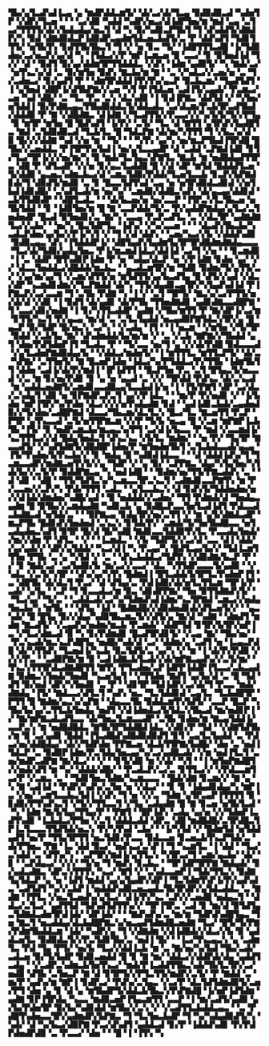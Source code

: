 ▜▙▞▄▜▃▟▚▟▐▃▄▝▄▝▆▟▛▟▟▃▆▜▞▝▟▞▃▞▟▞▜▃▄▝▉▟▉▟▉▃▟▝▚▟▅▜▛▝▞▟▛▞▜▃▅▝▝▝▝▃▞▟▉▝▚▟▟▝▚▟▛▞▅▃▞▟▐▟▛▜▅▞▆▝▆▟▝▃▄▝▃▜▃▞▜▜▜▜▞▟▞▞▙▟▄▟▄▞▅▃▜▝▟▝▚▝▉▞▚▟▊▃▛▜▙▜▝▜▝▟▚▟▟▜▞▟▇▟▛▞▚▝▉▟▝▟▇▟▉▟▃▛▐▟▉▟▛▃▄▟▆▜▟▃▅▃▙▟▜▞▃▝▛▝▟▟▚▟▜▝▜▟▊▜▜▜▞▝▅▜▙▜▚▝▊▟▜▜▙▜▙▃▜▝▜▝▞▝▅▝▊▃▝▜▞▝▐▟█▜▜▜▃▟█▝▐▞▜▟▉▟▅▞▃▞▅▃▛▞▄▞▟▝▚▝▐▜▟▃▞▞▛▝▆▛▐▃▆▃▅▝█▝▃▃▞▝▊▝▉▜▅▟▐▟▝▜▞▞▝▟▝▝▉▟▜▝▉▞▄▞▟▟▆▜▛▜▜▟▟▟▃▝▞▟▚▝▐▟▆▝▄▟▉▜▞▝▚▝▇▟▞▃▞▝▅▜▚▃▚▞▟▝▃▝▉▞▆▜▅▝▉▟▚▝▇▃▙▞▆▝▇▝▝▃▝▞▚▟▃▞▞▃▅▞▅▝▃▝▜▞▃▟▅▃▞▝▊▞▄▟▜▝▛▝▝▟▆▜▛▟▟▟▐▜▚▜▚▞▄▃▛▝▉▃▙▃▆▞▝▜▄▟▜▟▜▝▐▝▄▜▅▟▝▟█▛▐▞▟▜▙▛▇▞▞▃▅▝▚▜▝▛▐▜▟▃▅▝▃▟▐▜▞▃▄▟▞▝▛▃▆▃▞▃▅▝▚▟▝▟█▞▝▃▝▜▃▝▛▃▝▃▚▝▟▃▚▟▉▝▐▝▊▟▐▛▇▃▝▟▟▜▟▝▞▝▚▜▅▞▅▜▟▟▐▝▉▞▛▟▇▃▄▃▜▜▙▟▉▟▟▃▜▞▟▟▃▟▃▝▃▞▟▃▆▞▛▃▙▜▛▃▟▜▙▟▞▟▟▟▉▝▛▝▇▝▞▟█▟▇▃▝▟▐▟▇▝▞▜▃▟▜▜▞▞▛▃▃▞▞▞▚▞▙▜▞▜▞▞▛▜▄▝▉▝▆▜▛▝▆▜▅▝█▝█▟▚▟▜▝▐▞▛▞▝▃▜▞▝▜▃▝▟▝▇▜▜▝▄▜▛▟▚▜▄▟█▜▃▝▇▟▝▃▜▟▉▟▉▃▟▝▜▃▙▜▃▝█▝▜▟▃▛▇▝▟▞▆▞▚▜▜▜▝▜▝▞▙▃▚▞▟▝▉▝█▞▞▞▟▟▇▝▚▟▝▞▅▝▆▝▝▜▞▝▝▝▚▜▚▝▄▞▚▝▅▞▆▃▛▜▙▟▐▜▛▟█▝█▜▙▞▞▃▅▟▟▃▝▛▐▜▛▜▚▞▙▟▐▝▅▞▄▜▃▃▄▟▛▝▟▝▃▟▟▝▃▛▇▟▐▟▊▝▊▜▞▜▃▞▜▛▐▞▞▞▅▞▆▞▚▝▉▝▆▟▞▜▃▜▄▃▚▛▇▜▃▝▇▃▙▝▆▝▅▟█▟▄▟▜▜▛▃▝▟█▝▛▝▟▜▃▟▛▝▞▞▅▝▊▞▄▃▜▃▟▟█▝█▝▞▟▝▟▛▝▆▜▟▝█▟▟▟▜▃▅▝▜▞▟▟▉▝▄▃▅▃▚▟▆▃▙▃▞▟▝▃▆▃▜▟▉▞▛▟▟▞▜▃▅▜▃▃▙▝▊▃▛▞▙▛▇▟▊▟▞▜▝▟▉▟▜▞▆▟▉▝▃▝▊▝█▃▃▜▟▜▚▟▝▃▄▝▅▝▅▜▛▟▉▟▃▟▊▟▝▞▅▜▙▟▐▟▊▟█▞▝▃▚▟▜▃▟▞▆▝▅▞▚▞▝▃▆▟▉▞▟▟█▃▚▟▚▝▟▞▄▃▄▞▟▟▊▟▝▃▙▜▜▟▉▟▛▝▝▟█▜▃▟▃▝▝▝▟▞▙▃▅▞▅▝▅▞▃▃▛▝▐▜▛▃▚▜▃▜▙▃▅▝▅▜▙▜▟▟▝▝▊▝▐▟▉▜▅▞▆▝█▝▇▝▃▃▛▟▟▞▜▞▃▝▛▞▄▟▟▛▇▟▄▞▄▜▃▞▃▜▅▟▅▟▛▝█▃▟▝▉▜▅▟▊▞▃▝▇▞▚▝▃▃▄▝▛▃▛▃▟▜▃▝▃▝▞▟▃▜▛▝▄▟▇▟▇▜▃▞▞▃▙▞▝▝▅▞▚▝█▃▜▟▛▜▃▝▐▟▚▞▝▞▚▞▃▃▅▝▝▝▝▟▃▟▚▜▙▃▙▞▚▃▟▃▛▟▅▞▄▞▙▞▞▛▐▞▚▜▝▞▝▜▝▞▟▝▟▟▚▝▝▃▅▞▚▃▞▞▙▝▞▟▟▟▚▟▉▝▉▟▉▃▄▃▝▟▚▝▐▜▟▟▟▛▐▞▝▟█▜▄▟▚▜▄▟▆▜▄▜▛▜▛▟█▟▆▟▇▟▄▃▃▃▝▜▃▞▟▞▜▟▉▞▄▟▄▜▅▃▝▛▐▞▆▃▆▟▐▟▃▞▟▟▐▟▝▃▞▜▝▞▅▝▝▝▊▃▆▟▉▝▐▝▃▝▟▟▛▝█▜▚▟▊▛▐▟▆▝▛▝▅▝▚▟▄▞▟▃▛▝▅▝▞▛▐▟▇▝▊▟▅▝▄▞▝▞▞▝▟▃▃▜▅▟▟▃▞▟█▟▟▞▆▃▙▃▝▝▄▃▟▃▆▜▛▞▆▝▜▟▉▝▉▟▆▞▜▞▄▜▜▞▃▞▝▞▄▞▆▞▄▞▜▝▞▃▆▞▟▜▜▞▅▝▆▜▟▜▜▞▄▞▙▃▟▜▄▝█▝▟▜▞▞▄▟▝▞▟▃▞▟▛▝▚▃▆▟▊▟▆▞▞▜▃▛▇▟▟▝▟▞▚▝▜▜▞▟▄▟▊▃▄▜▛▞▚▜▄▟▚▟▐▟▝▛▐▛▇▃▛▞▃▞▃▃▆▝▜▝▃▜▙▝▛▟▇▝▚▝▐▝▞▝▃▜▝▜▛▜▞▝▇▃▚▞▃▞▛▜▜▞▅▞▟▞▟▝▞▟▊▝▐▝▉▟▜▝▟▞▄▟▊▝▟▞▛▜▙▝▜▜▅▟▇▟▊▝▄▟▊▟▇▃▃▟█▛▇▝▜▝▃▃▞▟▊▞▅▟▇▝▐▝▊▞▚▜▜▃▟▟▛▝▄▟▇▝▞▜▙▞▆▜▜▝▛▝▇▞▟▛▐▞▃▞▆▝▊▜▜▞▚▃▜▝▛▞▄▃▄▝▆▞▟▝▃▝▃▜▃▜▄▟▟▝▅▃▄▟▉▛▇▜▟▃▚▜▛▞▄▝█▝▄▃▛▝▉▞▜▟▛▝█▞▅▃▚▝▃▞▚▝▝▞▃▟▄▝▐▜▝▝▐▝▅▃▆▝▝▞▆▜▅▝▞▜▞▜▛▝▉▟▟▝▞▃▙▜▄▝▇▞▝▟▚▟▆▟▟▞▙▞▆▞▆▝▞▝▃▝▞▃▙▝▇▛▇▞▞▜▙▟▟▝▄▜▝▟▅▞▛▟▜▟▅▛▐▜▝▜▃▟▃▝▛▝▝▜▞▃▃▝▅▞▜▝▄▝▞▞▟▞▛▟█▝▉▟▃▃▃▟▝▞▄▜▃▟▅▛▇▟▉▟▄▞▙▝▝▞▟▟▃▞▆▟▅▜▞▝▐▝▆▜▜▜▃▝▆▜▜▃▛▜▞▝▟▞▃▝▚▛▇▞▝▃▜▜▅▜▞▝▇▝█▃▅▛▐▟▅▝▐▟▃▞▚▞▛▜▟▟▃▞▛▞▜▜▙▝▐▟▆▜▙▜▜▝▟▟▅▝▃▟▐▞▟▞▛▞▆▟▐▝▐▛▐▟▜▜▝▝█▃▛▜▅▝▛▃▝▃▜▝█▜▄▃▜▞▅▃▃▟▝▞▃▝▆▝▊▞▅▞▛▟▊▝▊▝▄▝▅▝▄▃▟▝▃▝▞▞▝▜▛▟▟▝▛▟▚▃▝▟▞▃▚▃▟▝▆▝▄▟▟▃▅▟▇▜▞▃▆▟▊▃▃▟█▃▄▜▃▃▙▟▐▞▅▝▐▝▐▜▞▛▇▜▝▟▛▝▃▞▟▃▞▃▚▟▄▜▝▟▉▝▅▝▊▛▇▟▛▃▛▃▜▝▄▞▞▛▐▟▃▝▝▝▆▞▛▝▛▞▅▟▊▝▞▝▐▞▙▟▅▝▆▛▐▜▛▞▚▞▛▟▅▝▟▃▞▞▞▞▅▜▚▟▄▟▇▝▊▟▝▝▄▟▐▟▊▃▙▟▞▃▄▟▅▟▉▞▞▜▞▟▅▞▃▟█▛▇▟▝▟▃▃▞▜▙▃▆▞▟▃▜▃▚▝█▃▞▜▃▝▇▃▅▜▜▝▛▃▛▝▛▜▛▝▄▜▚▃▃▟▝▃▜▞▅▜▜▛▇▃▆▝▞▞▛▝▜▞▙▝▅▃▄▝█▝▞▃▆▝▆▛▇▛▐▃▙▜▙▝▐▜▞▝▊▝▅▟▛▃▆▃▙▞▆▃▄▃▚▞▛▜▝▃▞▟▐▞▙▃▃▝▛▝▆▟▝▞▃▃▆▟▐▞▚▃▜▜▜▃▞▞▟▝█▟▄▜▅▟▃▜▝▟▚▃▚▃▝▞▙▜▃▝▆▟▆▞▝▝▅▝▛▞▝▜▄▜▛▝▇▃▃▟▜▞▝▞▚▟▜▟▇▜▞▟█▟█▛▐▟▅▞▛▝▆▜▅▟▅▜▙▜▝▃▜▃▙▟▃▃▟▞▄▃▄▝▐▜▞▜▚▟▅▞▙▜▚▃▙▞▞▝▊▝▆▟▄▝█▝▚▟▉▟▐▟▃▃▝▝▝▟▝▟▟▟▐▟▚▞▜▝▜▃▆▃▃▟▛▞▆▟▇▃▅▜▚▜▞▞▄▝▜▟▛▝▞▝▄▝▉▞▝▃▛▛▇▃▝▟▄▞▚▜▄▜▅▞▚▜▟▞▙▞▞▃▜▞▛▝▉▟▟▛▇▃▄▝▚▝▅▟▐▟█▝▝▝▉▟▆▞▅▞▜▜▞▛▇▃▟▟▚▝▃▝▝▟▝▟▊▝▝▟█▝▝▜▜▞▜▟▜▃▚▞▚▃▆▃▃▜▛▃▚▃▜▝▃▟▇▟▊▃▃▛▇▜▚▝▆▝▛▞▃▃▅▞▞▃▛▞▚▝▛▟▞▜▜▜▝▃▟▃▝▝▄▜▃▃▙▃▚▝▟▝▊▟▚▜▞▜▟▟▅▟▅▞▅▞▞▟▐▟▞▟▆▟▅▞▚▟█▞▄▟▝▝▉▝▅▟▟▟▞▞▃▟▅▞▝▜▜▝▛▟▆▟▞▟▝▜▅▟▄▃▄▟▆▝█▝▉▜▙▞▞▃▆▟▄▟▇▝▚▟▊▃▙▝▄▝▉▟█▃▛▃▃▜▅▜▃▟▐▟▜▝▛▟▃▃▟▃▙▟▇▃▟▝▅▜▟▞▃▝▝▝▉▛▇▃▄▝▊▟▄▜▛▞▅▞▃▜▜▝▞▝▆▝▄▜▞▟▇▟▃▟▛▝▆▃▛▜▙▝█▟▊▟▚▜▅▟▅▟▝▃▚▃▚▝▊▜▟▞▛▞▝▃▆▟▞▜▞▜▅▜▙▟█▃▃▝▅▜▃▟▄▟▅▃▚▟▜▝▉▜▛▝█▞▟▝█▞▚▟█▝▇▟▊▃▃▜▟▟▉▜▚▜▃▝▛▃▃▟▄▜▅▟▞▞▆▞▞▟▆▝▛▝▟▜▃▝▝▞▝▝▐▃▆▟▃▝▝▞▙▝▜▟▛▜▞▞▃▞▟▝▃▃▝▟▐▝▟▟▞▞▄▞▄▟▞▞▝▟▛▞▄▜▟▟▞▝▚▃▞▟▐▝▚▝▛▃▄▞▚▝█▟▜▃▄▞▙▞▞▝▜▟▐▃▆▜▜▜▅▝▛▜▙▝▃▝▄▝▚▜▟▝▞▝▃▝▝▟▚▃▙▟▟▃▞▜▟▜▚▝▞▟▉▟▇▞▙▃▛▝▛▝▞▝▊▝▇▟▞▃▞▝▃▞▙▟▉▞▙▝▆▞▃▞▞▃▃▞▝▟▃▝▚▜▜▟▛▃▃▃▜▞▄▟▉▝▝▞▚▟▃▝▞▃▜▞▚▜▛▝▝▟▚▞▄▞▚▜▚▝█▟▆▟▐▝█▜▃▟▟▞▙▜▛▜▃▜▚▟▅▛▐▜▝▃▝▟█▜▙▝▟▞▟▃▜▝▛▃▞▝▟▝▟▜▄▞▃▝▛▟▐▟▉▞▟▞▅▜▃▜▜▃▆▝▜▛▐▞▛▝▃▟▞▝▄▜▄▝▝▃▛▝▜▝▊▃▃▟▃▞▆▝▉▃▝▟▊▟▛▛▇▞▝▜▅▝▉▜▜▟▇▟▚▜▞▝▝▜▃▞▄▞▝▜▞▃▝▝▃▟▟▃▟▞▃▞▚▞▜▟▆▟▚▟▐▟▆▞▚▃▜▛▇▟▝▃▆▃▞▞▅▟▄▜▅▃▙▞▚▝▆▜▙▝▝▝▟▜▄▝▐▟▝▝█▟▇▟█▞▞▟▉▟▅▟▊▟▞▟▜▃▅▜▞▞▝▝▄▃▚▟▞▝█▝█▜▄▝▉▞▞▟▄▞▚▟▉▜▙▃▆▃▜▞▞▟▜▞▄▝▇▞▟▝▚▟▇▝▝▟▆▟▜▝▆▟▆▝▇▃▟▜▞▝▞▃▄▟▚▞▅▟▆▞▆▃▙▝▛▃▆▟▞▝▟▟▛▜▟▝▊▜▛▞▙▜▛▞▅▛▐▃▝▞▜▃▞▟▆▃▟▝▉▝▚▝▊▞▛▟▆▟▊▝█▃▟▜▛▟▊▜▞▝▞▃▄▝▇▞▝▜▙▞▅▞▝▝▛▃▚▃▟▞▆▃▚▃▛▟█▜▄▝▅▟█▞▚▟▞▟▝▃▞▝▟▟▆▞▄▝▃▟▜▝▅▝▐▃▄▃▛▟█▝▟▞▚▜▜▟▚▝▜▃▅▟▐▞▚▃▙▝▉▃▜▟▜▞▃▝▄▞▚▝▞▝▆▝▐▝▟▞▛▞▛▟▉▝▞▞▞▞▛▃▝▝▃▟▉▛▇▞▆▝▉▝▃▟▐▟▇▃▙▜▃▟▞▞▟▞▆▛▇▃▄▟▚▞▞▃▜▞▆▞▝▜▚▃▚▜▜▜▛▟▃▟▇▟█▜▜▝▇▜▚▝▛▜▃▟▅▞▃▛▐▟▛▛▐▟▟▛▐▜▃▃▞▃▙▃▄▟▇▝▉▟▆▃▚▜▅▟▞▜▅▟▊▝▚▃▅▜▄▜▝▝▞▜▜▟▅▝▇▟▜▝▄▞▙▞▟▝▃▝█▝▜▟▝▟▜▝▉▞▅▟▝▟▛▞▚▜▅▟▊▝▃▝▛▝▝▟▊▜▛▝▜▟▐▟▛▞▃▞▟▞▜▝▛▃▃▝▆▟▞▟▇▟▄▝▐▜▞▝▇▟▃▃▞▟▜▃▜▝▚▟▚▝▅▃▝▜▃▜▟▟▊▟▝▃▄▜▃▝▜▃▙▟█▜▛▝▛▜▜▝█▝▇▟▆▞▄▃▚▞▄▛▇▝▝▟▄▃▃▜▙▝▉▟▟▃▆▜▚▜▟▜▞▝▃▃▛▝█▃▛▝▚▜▙▞▙▞▄▞▃▜▜▃▙▜▅▟▄▝▅▟▜▝▞▟▐▟▅▟▃▞▙▜▟▃▚▜▙▃▟▝▆▞▅▟▊▛▐▝▞▝▇▞▆▛▇▃▟▃▟▜▃▃▝▟▞▜▅▃▜▃▆▃▃▟▛▝▃▜▙▝▊▟▅▞▆▝▇▃▄▜▟▟▐▞▃▃▛▃▚▝▆▝▅▟█▟█▟▃▝▇▜▙▜▛▜▟▟█▟▐▟▃▝▞▟▊▞▛▝▜▟▝▝▞▟▇▜▟▜▙▞▆▝▉▝▃▞▄▟▊▝█▟▟▝▐▜▃▟█▟▚▟█▟▉▟▉▟▜▝▊▜▝▃▄▜▃▜▄▟▟▝▃▝▛▟▃▞▅▞▟▟█▟▄▞▝▟▞▞▜▟▛▟▅▝▛▛▇▃▅▝▟▃▙▜▜▛▇▞▙▟█▞▝▟▅▝▃▝▅▟▐▜▟▃▛▝▃▝▉▟▉▛▐▟▆▞▛▃▜▟▄▜▅▃▄▞▚▞▃▞▄▟█▃▟▞▝▞▆▝▅▟▐▜▃▜▝▃▅▞▆▟▛▃▟▛▇▝▇▞▟▃▞▝▝▞▝▝▊▜▞▟▉▝▆▝▞▟▞▝▚▜▝▝▐▝▆▜▅▛▇▟█▜▞▞▅▟▞▟▜▝▆▝▚▞▝▟▟▟▞▟█▞▝▝▛▃▟▃▛▞▃▞▃▝▊▜▜▃▞▞▝▞▛▟▃▃▆▜▃▞▛▝▞▃▆▃▝▃▝▝▜▟▊▜▅▃▜▟▇▞▚▃▆▃▃▃▝▝█▟▞▟▇▝▊▃▆▞▞▝▇▝▄▝▚▝▇▝▃▟▐▟▝▝▛▟▛▞▚▟▚▞▃▜▅▝▅▝▞▟▃▞▝▝▊▝▊▝▐▟▄▟▊▟▄▞▚▝▆▛▐▃▝▞▅▞▝▃▆▜▃▃▙▃▜▟▐▝▞▟▚▝▜▝▅▝▞▞▃▝▜▟▆▝▄▜▛▃▄▛▐▜▜▜▜▝▉▝▊▟▉▞▛▜▚▟▚▃▜▝▞▜▞▞▜▜▃▃▜▝▞▜▄▝▃▟▄▟▇▝█▝▇▝▊▃▅▝▅▜▙▜▃▟▝▝▚▝▐▟▆▝▇▞▙▜▄▞▜▜▄▞▛▝▝▛▇▜▝▝█▛▐▟▚▝▃▟▄▝▄▞▅▝▞▞▜▟▅▛▐▃▟▜▚▟▊▝▐▃▙▟▃▞▛▜▅▝▞▃▜▝▟▟▟▃▟▟▝▟▛▃▝▟█▝▆▟█▟█▞▃▜▛▟█▃▜▛▐▃▜▃▃▃▜▜▟▜▟▞▅▃▚▝▛▞▚▜▚▟▝▃▙▞▝▝▐▞▚▜▟▝▞▝█▟▆▜▟▝▅▜▟▟▄▟▜▝▅▞▛▝▜▜▄▜▛▜▜▝▅▃▜▟▊▞▛▃▃▝▉▟▃▃▅▝▊▃▅▃▙▜▚▃▛▜▟▞▃▝▟▞▛▜▅▃▝▛▇▝▐▃▝▟▟▝▉▃▞▝▅▟▚▃▞▃▚▛▐▝▜▝▚▃▆▜▃▝▐▝▟▟▝▝▜▃▞▃▚▟▟▝▃▝▟▜▚▞▚▝▝▃▛▜▛▞▆▟▐▞▄▜▜▃▚▝▚▜▛▃▞▜▝▃▆▞▄▃▙▞▝▟▞▝▊▝▝▃▛▟▄▃▞▝▞▞▞▝▜▞▅▝▜▝▆▟▚▝▊▃▙▃▝▝▜▛▐▟▛▜▛▛▇▝▇▟▄▟▞▝▊▞▄▟▃▟▇▃▝▟▛▃▚▜▜▜▚▝▚▃▞▝▇▜▝▞▝▃▚▟▃▃▅▛▐▝▜▟▞▜▜▃▚▝▉▟▇▜▄▜▟▃▛▝▄▝▅▝▐▟▜▝▆▟▟▝▄▞▄▜▄▟▛▞▟▛▐▝▜▃▜▟▆▜▚▛▐▞▛▞▄▟▚▟▃▝▃▟▜▟▜▝▚▞▞▃▙▛▐▝▅▟▟▟▚▟▉▃▅▃▄▟▃▜▙▜▛▟▛▞▄▜▟▃▟▟▃▝▃▝▇▟▇▝▐▜▜▃▝▞▅▃▜▃▅▟▚▞▄▜▃▞▝▟▐▞▛▞▚▃▝▃▛▞▞▃▅▟█▝▅▟▄▃▜▝▝▟▟▃▞▃▜▃▞▝▄▟▜▜▟▝▜▟▚▟▜▟▜▜▚▞▞▝▜▛▐▜▛▃▝▃▟▝▊▝▆▞▟▝▉▜▟▜▄▃▜▟▇▟▃▟▅▜▛▟▐▟▞▝▟▛▐▟▞▝▝▝▇▟▚▟▚▞▃▝▆▞▆▝▜▟▛▟▚▟█▜▄▃▝▜▅▝▇▃▜▝▅▃▟▟▄▞▟▃▙▟█▛▇▃▚▞▅▃▄▟▜▟▆▟█▃▅▟▇▝▜▃▞▝█▜▞▜▞▛▇▞▛▟▆▜▙▟▟▃▆▝▐▟▞▝▚▟▛▞▄▝▜▝▞▟▇▟▆▝▞▟▐▟█▟▞▞▟▃▞▞▙▝▉▝▄▟▟▃▅▜▃▝▉▟▉▟▃▜▞▞▛▃▜▟▊▜▙▞▃▝▅▟▐▝█▞▝▝▐▃▞▜▚▃▄▃▚▝▄▝▃▟▆▜▃▝▛▟▝▜▄▝▛▜▞▝▅▞▙▝▜▃▞▞▟▟▐▃▙▝▆▝▃▝▇▞▅▞▚▞▙▟▝▜▙▞▃▟▞▃▟▃▅▝▉▞▜▞▙▟▛▝▉▟▊▃▅▟▟▝█▝▊▝▇▝▆▞▝▟▟▃▞▞▟▟▛▟▞▟▄▝▄▟▟▜▃▟▄▝▝▞▃▟▛▃▚▟▆▃▙▜▅▜▚▃▞▝▆▟▞▛▐▃▟▟▜▜▙▃▚▟▞▜▙▜▃▜▛▞▃▞▅▟▉▝▟▜▙▝▃▜▅▃▛▝▇▝▟▝▊▜▛▜▞▞▛▜▃▜▜▞▆▟▛▞▃▜▞▝▛▝▇▟▟▝▃▝▆▞▛▝▄▟▚▞▆▝▇▛▐▝▊▟▛▃▞▝▛▟▚▞▃▜▄▃▝▞▃▞▛▝▟▃▜▟▜▟▆▟▉▜▞▃▅▞▛▜▝▟▅▝▄▝▊▝▟▝▄▝▆▜▙▟▛▜▞▟▟▃▙▜▙▃▚▜▚▛▇▟█▝▐▞▅▛▐▟▜▟▆▝▄▟▇▝▊▛▐▜▛▟▄▝▚▃▃▝▆▟▉▃▅▛▐▜▄▃▆▜▜▝▃▃▛▝▐▝▆▞▃▟▜▞▄▟▉▝▄▞▙▞▛▟▅▜▛▝▉▞▙▞▚▟▊▟▟▝▆▜▙▞▞▃▚▝▞▝▞▃▟▜▜▃▙▟▟▃▄▃▝▝▃▝▛▟█▜▚▟▅▃▃▜▛▞▄▟▆▟▛▞▙▛▇▃▝▜▝▜▃▜▅▃▙▟▛▝▜▝▚▞▚▟▄▟▉▟▜▞▚▝▚▟▞▝▟▝▚▞▙▃▞▟▉▛▇▝▛▃▞▟▚▟▜▝▄▟▟▃▟▝▊▞▛▝▐▟▟▟▚▟▊▝▛▞▛▟▛▟▅▟▛▟▉▝▃▝▛▃▃▞▝▟▅▝▝▝█▝▐▝▐▜▚▝▚
